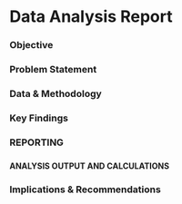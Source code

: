 <h1>Data Analysis Report</h1>

<h3>Objective</h3>

<h3>Problem Statement</h3>

<h3>Data & Methodology</h3>

<h3>Key Findings</h3>

<h3>REPORTING</h3>

<h3></h3>
<b>ANALYSIS OUTPUT AND CALCULATIONS</b>
<h3></h3>

<h3>Implications & Recommendations</h3>
